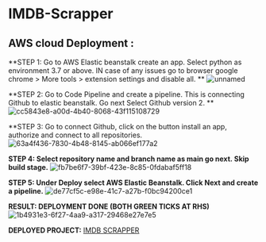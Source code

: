 # IMDB-Scrapper

## AWS cloud Deployment : 

**STEP 1: Go to AWS Elastic beanstalk create an app. Select python as environment 3.7 or above. IN case of any issues go to browser google chrome > More tools > extension settings and disable all. 
**
![unnamed](https://user-images.githubusercontent.com/55132850/150642839-5a802567-3cb3-4c61-a233-fb9aa880596f.png)

**STEP 2: Go to Code Pipeline and create a pipeline. This is connecting Github to elastic beanstalk. Go next Select Github version 2. **
![cc5843e8-a00d-4b40-8068-43f115108729](https://user-images.githubusercontent.com/55132850/150642849-a8c754b3-32dd-4d1e-8c99-00aa9fbe0844.png)

**STEP 3: Go to connect Github, click on the button install an app, authorize and connect to all repositories.
![63a4f436-7830-4b48-8145-ab066ef177a2](https://user-images.githubusercontent.com/55132850/150642852-0ff42a29-4bff-49d6-a1f6-3b1fc82bf3b5.png)

**STEP 4: Select repository name and branch name as main go next. Skip build stage.**
![fb7be6f7-39bf-423e-8c85-0fdabaf5ff18](https://user-images.githubusercontent.com/55132850/150642886-ee6e1caa-43a4-4922-b569-0db1e7ce6f94.png)

**STEP 5: Under Deploy select AWS Elastic Beanstalk. Click Next and create a pipeline.** 
![de77cf5c-e98e-41c7-a27b-f0bc94200ce1](https://user-images.githubusercontent.com/55132850/150642903-b1e1b156-a01d-4e54-a09f-71b0590f40e7.png)

**RESULT: DEPLOYMENT DONE (BOTH GREEN TICKS AT RHS)**
![1b4931e3-6f27-4aa9-a317-29468e27e7e5](https://user-images.githubusercontent.com/55132850/150643044-102e34ab-204b-4d5e-898a-72565227ca63.png)

**DEPLOYED PROJECT:** [IMDB SCRAPPER](Imdbscraper-env.eba-fc43xzkw.us-east-1.elasticbeanstalk.com) 
